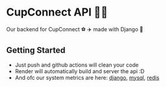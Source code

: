 # CupConnect API 🧑‍💻

Our backend for CupConnect ⚽ ✈️ made with Django 🐍

## Getting Started
- Just push and github actions will clean your code
- Render will automatically build and server the api :D
- And ofc our system metrics are here: [django](https://hostedmetrics.com/s/Cb301Ox2/prometheus/grafana/d/O6v4rMpizda1/django-prometheus?orgId=1), [mysql](https://hostedmetrics.com/s/Cb301Ox2/prometheus/grafana/d/kG1oHS37z/mysql-overview?orgId=1), [redis](https://hostedmetrics.com/s/Cb301Ox2/prometheus/grafana/d/nHk5iGdiz/redis-server-overview?orgId=1)
